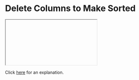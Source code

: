 # Delete Columns to Make Sorted 

<iframe></iframe>

Click [here](Explanation.md) for an explanation.

